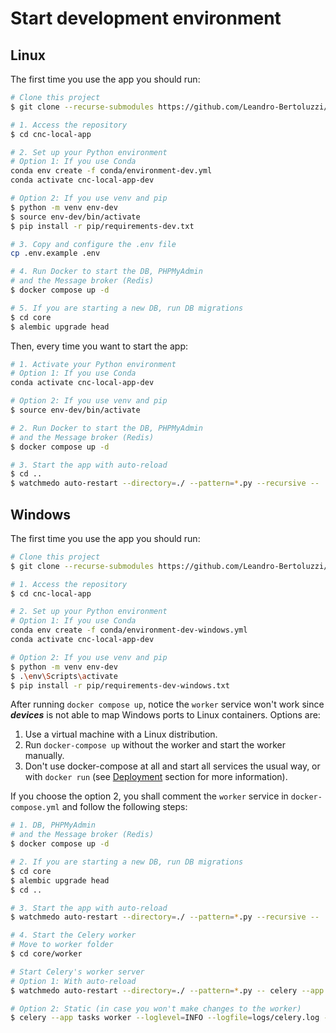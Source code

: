 # Start development environment

## Linux

The first time you use the app you should run:

```bash
# Clone this project
$ git clone --recurse-submodules https://github.com/Leandro-Bertoluzzi/cnc-local-app

# 1. Access the repository
$ cd cnc-local-app

# 2. Set up your Python environment
# Option 1: If you use Conda
conda env create -f conda/environment-dev.yml
conda activate cnc-local-app-dev

# Option 2: If you use venv and pip
$ python -m venv env-dev
$ source env-dev/bin/activate
$ pip install -r pip/requirements-dev.txt

# 3. Copy and configure the .env file
cp .env.example .env

# 4. Run Docker to start the DB, PHPMyAdmin
# and the Message broker (Redis)
$ docker compose up -d

# 5. If you are starting a new DB, run DB migrations
$ cd core
$ alembic upgrade head
```

Then, every time you want to start the app:

```bash
# 1. Activate your Python environment
# Option 1: If you use Conda
conda activate cnc-local-app-dev

# Option 2: If you use venv and pip
$ source env-dev/bin/activate

# 2. Run Docker to start the DB, PHPMyAdmin
# and the Message broker (Redis)
$ docker compose up -d

# 3. Start the app with auto-reload
$ cd ..
$ watchmedo auto-restart --directory=./ --pattern=*.py --recursive --  python main.py
```

## Windows

The first time you use the app you should run:

```bash
# Clone this project
$ git clone --recurse-submodules https://github.com/Leandro-Bertoluzzi/cnc-local-app

# 1. Access the repository
$ cd cnc-local-app

# 2. Set up your Python environment
# Option 1: If you use Conda
conda env create -f conda/environment-dev-windows.yml
conda activate cnc-local-app-dev

# Option 2: If you use venv and pip
$ python -m venv env-dev
$ .\env\Scripts\activate
$ pip install -r pip/requirements-dev-windows.txt
```

After running `docker compose up`, notice the `worker` service won't work since **_devices_** is not able to map Windows ports to Linux containers. Options are:

1. Use a virtual machine with a Linux distribution.
2. Run `docker-compose up` without the worker and start the worker manually.
3. Don't use docker-compose at all and start all services the usual way, or with `docker run` (see [Deployment](./deployment.md) section for more information).

If you choose the option 2, you shall comment the `worker` service in `docker-compose.yml` and follow the following steps:

```bash
# 1. DB, PHPMyAdmin
# and the Message broker (Redis)
$ docker compose up -d

# 2. If you are starting a new DB, run DB migrations
$ cd core
$ alembic upgrade head
$ cd ..

# 3. Start the app with auto-reload
$ watchmedo auto-restart --directory=./ --pattern=*.py --recursive --  python main.py

# 4. Start the Celery worker
# Move to worker folder
$ cd core/worker

# Start Celery's worker server
# Option 1: With auto-reload
$ watchmedo auto-restart --directory=./ --pattern=*.py -- celery --app tasks worker --loglevel=INFO --logfile=logs/celery.log --pool=gevent

# Option 2: Static (in case you won't make changes to the worker)
$ celery --app tasks worker --loglevel=INFO --logfile=logs/celery.log --pool=gevent
```

